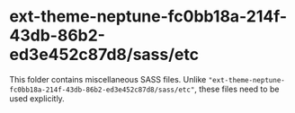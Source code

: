 # ext-theme-neptune-fc0bb18a-214f-43db-86b2-ed3e452c87d8/sass/etc

This folder contains miscellaneous SASS files. Unlike `"ext-theme-neptune-fc0bb18a-214f-43db-86b2-ed3e452c87d8/sass/etc"`, these files
need to be used explicitly.
